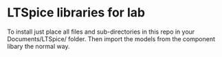 # LTSpice libraries for lab

To install just place all files and sub-directories in this repo in your Documents/LTSpice/ folder. Then import the models from the component libary the normal way.


